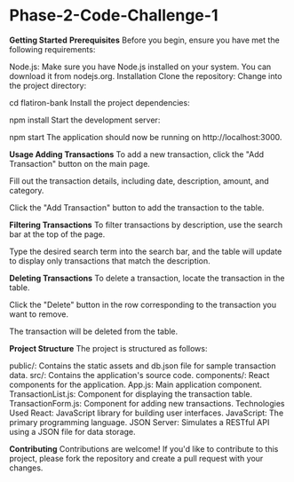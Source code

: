 
# Phase-2-Code-Challenge-1
**Getting Started**
**Prerequisites**
Before you begin, ensure you have met the following requirements:

Node.js: Make sure you have Node.js installed on your system. You can download it from nodejs.org.
Installation
Clone the repository:
Change into the project directory:

cd flatiron-bank
Install the project dependencies:

npm install
Start the development server:

npm start
The application should now be running on http://localhost:3000.

**Usage
Adding Transactions**
To add a new transaction, click the "Add Transaction" button on the main page.

Fill out the transaction details, including date, description, amount, and category.

Click the "Add Transaction" button to add the transaction to the table.

**Filtering Transactions**
To filter transactions by description, use the search bar at the top of the page.

Type the desired search term into the search bar, and the table will update to display only transactions that match the description.

**Deleting Transactions**
To delete a transaction, locate the transaction in the table.

Click the "Delete" button in the row corresponding to the transaction you want to remove.

The transaction will be deleted from the table.

**Project Structure**
The project is structured as follows:

public/: Contains the static assets and db.json file for sample transaction data.
src/: Contains the application's source code.
components/: React components for the application.
App.js: Main application component.
TransactionList.js: Component for displaying the transaction table.
TransactionForm.js: Component for adding new transactions.
Technologies Used
React: JavaScript library for building user interfaces.
JavaScript: The primary programming language.
JSON Server: Simulates a RESTful API using a JSON file for data storage.

**Contributing**
Contributions are welcome! If you'd like to contribute to this project, please fork the repository and create a pull request with your changes.

